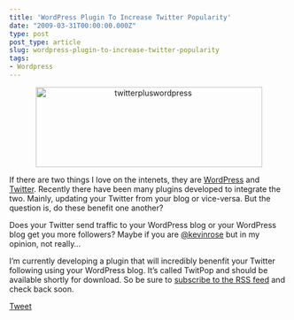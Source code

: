 ```yaml
---
title: 'WordPress Plugin To Increase Twitter Popularity'
date: "2009-03-31T00:00:00.000Z"
type: post 
post_type: article
slug: wordpress-plugin-to-increase-twitter-popularity
tags: 
- Wordpress
---
```

<p style="text-align: center;">
  <a href="http://brandontreb.com/wp-content/uploads/2009/03/twitterpluswordpress.png"><img class="size-full wp-image-174 aligncenter" title="twitterpluswordpress" src="http://brandontreb.com/wp-content/uploads/2009/03/twitterpluswordpress.png" alt="twitterpluswordpress" width="409" height="145" /></a>
</p>

<p style="text-align: left;">
  <p style="text-align: left;">
    If there are two things I love on the intenets, they are <a href="http://wordpress.org">WordPress</a> and <a href="http://twitter.com/brandontreb">Twitter</a>. Recently there have been many plugins developed to integrate the two. Mainly, updating your Twitter from your blog or vice-versa. But the question is, do these benefit one another?
  </p>
  
  <p style="text-align: left;">
    Does your Twitter send traffic to your WordPress blog or your WordPress blog get you more followers? Maybe if you are <a href="http://twitter.com/kevinrose">@kevinrose</a> but in my opinion, not really&#8230;
  </p>
  
  <p style="text-align: left;">
    I&#8217;m currently developing a plugin that will incredibly benenfit your Twitter following using your WordPress blog. It&#8217;s called TwitPop and should be available shortly for download. So be sure to <a href="http://feeds2.feedburner.com/brandontreb">subscribe to the RSS feed</a> and check back soon.
  </p>
  
  <div style="">
    <a href="http://twitter.com/share" class="twitter-share-button" data-count="horizontal" data-text="WordPress Plugin To Increase Twitter Popularity" data-url="http://brandontreb.com/wordpress-plugin-to-increase-twitter-popularity"  data-via="brandontreb" data-related="brandontreb:">Tweet</a>
  </div>